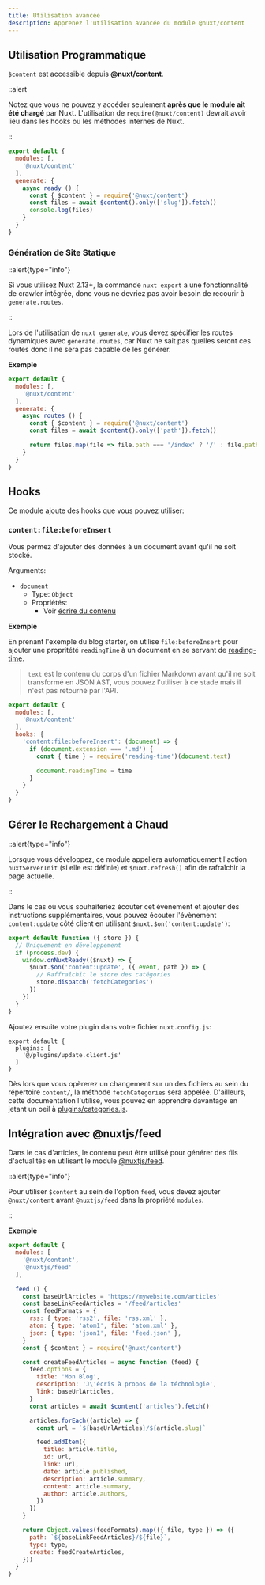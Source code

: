 ```yaml
---
title: Utilisation avancée
description: Apprenez l'utilisation avancée du module @nuxt/content
---
```


## Utilisation Programmatique

`$content` est accessible depuis **@nuxt/content**.

::alert

Notez que vous ne pouvez y accéder seulement **après que le module ait été chargé** par Nuxt. L'utilisation de `require(@nuxt/content)` devrait avoir lieu dans les hooks ou les méthodes internes de Nuxt.

::

```js
export default {
  modules: [,
    '@nuxt/content'
  ],
  generate: {
    async ready () {
      const { $content } = require('@nuxt/content')
      const files = await $content().only(['slug']).fetch()
      console.log(files)
    }
  }
}
```

### Génération de Site Statique

::alert{type="info"}

Si vous utilisez Nuxt 2.13+, la commande `nuxt export` a une fonctionnalité de crawler intégrée, donc vous ne devriez pas avoir besoin de recourir à `generate.routes`.

::

Lors de l'utilisation de `nuxt generate`, vous devez spécifier les routes dynamiques avec `generate.routes`, car Nuxt ne sait pas quelles seront ces routes donc il ne sera pas capable de les générer.

**Exemple**

```js
export default {
  modules: [,
    '@nuxt/content'
  ],
  generate: {
    async routes () {
      const { $content } = require('@nuxt/content')
      const files = await $content().only(['path']).fetch()

      return files.map(file => file.path === '/index' ? '/' : file.path)
    }
  }
}
```

## Hooks

Ce module ajoute des hooks que vous pouvez utiliser:

### `content:file:beforeInsert`

Vous permez d'ajouter des données à un document avant qu'il ne soit stocké.

Arguments:

- `document`
  - Type: `Object`
  - Propriétés:
    - Voir [écrire du contenu](/fr/writing)

**Exemple**

En prenant l'exemple du blog starter, on utilise `file:beforeInsert` pour ajouter une propritété `readingTime` à un document en se servant de [reading-time](https://github.com/ngryman/reading-time).

> `text` est le contenu du corps d'un fichier Markdown avant qu'il ne soit transformé en JSON AST, vous pouvez l'utiliser à ce stade mais il n'est pas retourné par l'API.

```js
export default {
  modules: [,
    '@nuxt/content'
  ],
  hooks: {
    'content:file:beforeInsert': (document) => {
      if (document.extension === '.md') {
        const { time } = require('reading-time')(document.text)

        document.readingTime = time
      }
    }
  }
}
```

## Gérer le Rechargement à Chaud

::alert{type="info"}

Lorsque vous développez, ce module appellera automatiquement l'action `nuxtServerInit` (si elle est définie) et `$nuxt.refresh()` afin de rafraîchir la page actuelle.

::

Dans le cas où vous souhaiteriez écouter cet évènement et ajouter des instructions supplémentaires, vous pouvez écouter l'évènement `content:update` côté client en utilisant `$nuxt.$on('content:update')`:

```js{}[plugins/update.client.js
export default function ({ store }) {
  // Uniquement en développement
  if (process.dev) {
    window.onNuxtReady(($nuxt) => {
      $nuxt.$on('content:update', ({ event, path }) => {
        // Raffraîchit le store des catégories
        store.dispatch('fetchCategories')
      })
    })
  }
}
```

Ajoutez ensuite votre plugin dans votre fichier `nuxt.config.js`:

```js{}[nuxt.config.js]
export default {
  plugins: [
    '@/plugins/update.client.js'
  ]
}
```

Dès lors que vous opèrerez un changement sur un des fichiers au sein du répertoire `content/`, la méthode `fetchCategories` sera appelée. D'ailleurs, cette documentation l'utilise, vous pouvez en apprendre davantage en jetant un oeil à [plugins/categories.js](https://github.com/nuxt/content/blob/master/docs/plugins/categories.js).

## Intégration avec @nuxtjs/feed

Dans le cas d'articles, le contenu peut être utilisé pour générer des fils d'actualités en utilisant le module [@nuxtjs/feed](https://github.com/nuxt-community/feed-module).

::alert{type="info"}

Pour utiliser `$content` au sein de l'option `feed`, vous devez ajouter `@nuxt/content` avant `@nuxtjs/feed` dans la propriété `modules`.

::

**Exemple**

```js
export default {
  modules: [
    '@nuxt/content',
    '@nuxtjs/feed'
  ],

  feed () {
    const baseUrlArticles = 'https://mywebsite.com/articles'
    const baseLinkFeedArticles = '/feed/articles'
    const feedFormats = {
      rss: { type: 'rss2', file: 'rss.xml' },
      atom: { type: 'atom1', file: 'atom.xml' },
      json: { type: 'json1', file: 'feed.json' },
    }
    const { $content } = require('@nuxt/content')

    const createFeedArticles = async function (feed) {
      feed.options = {
        title: 'Mon Blog',
        description: 'J\'écris à propos de la téchnologie',
        link: baseUrlArticles,
      }
      const articles = await $content('articles').fetch()

      articles.forEach((article) => {
        const url = `${baseUrlArticles}/${article.slug}`

        feed.addItem({
          title: article.title,
          id: url,
          link: url,
          date: article.published,
          description: article.summary,
          content: article.summary,
          author: article.authors,
        })
      })
    }

    return Object.values(feedFormats).map(({ file, type }) => ({
      path: `${baseLinkFeedArticles}/${file}`,
      type: type,
      create: feedCreateArticles,
    }))
  }
}
```
